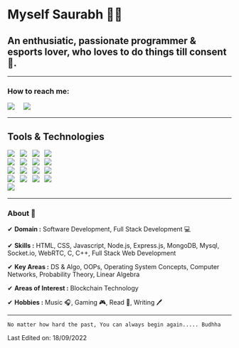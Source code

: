<!--
**skrajup/skrajup** is a ✨ _special_ ✨ repository because its `README.md` (this file) appears on your GitHub profile.

Here are some ideas to get you started:

- 🔭 I’m currently working on ...
- 🌱 I’m currently learning ...
- 👯 I’m looking to collaborate on ...
- 🤔 I’m looking for help with ...
- 💬 Ask me about ...
- 📫 How to reach me: ...
- 😄 Pronouns: ...
- ⚡ Fun fact: ...
-->

<h1>Myself Saurabh 🙋‍♂️</h1>
<h2>An enthusiatic, passionate programmer & esports lover, who loves to do things till consent 🥴.</h2>

<hr>

<h3>How to reach me:</h3>

<a href="https://www.linkedin.com/in/skr2065"><img src="https://img.shields.io/badge/linkedin-%230077B5.svg?&style=for-the-badge&logo=linkedin&logoColor=white" /></a>&nbsp;&nbsp;&nbsp;&nbsp;
<i class="fa-brands fa-linkedin"></i>
<a href="mailto:skrajprof1947@gmail.com"><img src="https://img.shields.io/badge/gmail-%23D14836.svg?&style=for-the-badge&logo=gmail&logoColor=white" /></a>&nbsp;&nbsp;&nbsp;&nbsp;
<hr>

<h2>Tools & Technologies</h2>
<p>
      <img src="https://img.shields.io/badge/-HTML-orange" />&nbsp;&nbsp;
      <img src="https://img.shields.io/badge/-CSS-green" />&nbsp;&nbsp;
      <img src="https://img.shields.io/badge/-JavaScript-yellow" />&nbsp;&nbsp;
      <img src="https://img.shields.io/badge/-Bootstrap-blueviolet" />&nbsp;&nbsp;
   <br />
      <img src="https://img.shields.io/badge/-Node.js-green" />&nbsp;&nbsp;
      <img src="https://img.shields.io/badge/-Express.js-green" />&nbsp;&nbsp;
      <img src="https://img.shields.io/badge/-MongoDB-blue" />&nbsp;&nbsp;
      <img src="https://img.shields.io/badge/-MySQL-orange" />&nbsp;&nbsp;
   <br />
      <img src="https://img.shields.io/badge/-Git-informational" />&nbsp;&nbsp;
      <img src="https://img.shields.io/badge/-GitHub-success" />&nbsp;&nbsp;
      <img src="https://img.shields.io/badge/-Socket.io-red" />&nbsp;&nbsp;
      <img src="https://img.shields.io/badge/-WebRTC-blue" />&nbsp;&nbsp;
   <br />
      <img src="https://img.shields.io/badge/-VS Code-yellow" />&nbsp;&nbsp;
      <img src="https://img.shields.io/badge/-C-orange" />&nbsp;&nbsp;
      <img src="https://img.shields.io/badge/-C++-blue" />&nbsp;&nbsp;
      <img src="https://img.shields.io/badge/-Windows-yellow" />&nbsp;&nbsp;
   <br />
      <img src="https://img.shields.io/badge/-Ubuntu-green" />&nbsp;&nbsp;
</p> 


<hr>

### About 📌

✔  **Domain :** Software Development, Full Stack Development 💻

✔  **Skills :** HTML, CSS, Javascript, Node.js, Express.js, MongoDB, Mysql, Socket.io, WebRTC, C, C++, Full Stack Web Development

✔  **Key Areas :** DS & Algo, OOPs, Operating System Concepts, Computer Networks, Probability Theory, Linear Algebra

✔  **Areas of Interest :** Blockchain Technology

✔  **Hobbies :**  Music 🎧, Gaming 🎮, Read 📕, Writing 🖊

<hr>

```
No matter how hard the past, You can always begin again..... Budhha
```
Last Edited on: 18/09/2022
